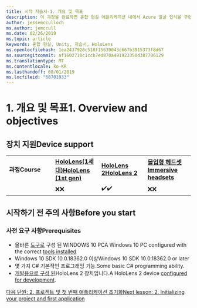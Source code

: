 ```yaml
---
title: 시작 자습서-1. 개요 및 목표
description: 이 과정을 완료하면 혼합 현실 애플리케이션 내에서 Azure 얼굴 인식을 구현하는 방법을 이해할 수 있습니다.
author: jessemcculloch
ms.author: jemccull
ms.date: 02/26/2019
ms.topic: article
keywords: 혼합 현실, Unity, 자습서, HoloLens
ms.openlocfilehash: 1ea2437920c518f15639043c667b3915373f8d67
ms.sourcegitcommit: af1602710c1ccb7ed870a491923350d387706129
ms.translationtype: MT
ms.contentlocale: ko-KR
ms.lasthandoff: 08/01/2019
ms.locfileid: "68701933"
---
```

# <a name="1-overview-and-objectives"></a><span data-ttu-id="b4c78-105">1. 개요 및 목표</span><span class="sxs-lookup"><span data-stu-id="b4c78-105">1. Overview and objectives</span></span>

## <a name="device-support"></a><span data-ttu-id="b4c78-106">장치 지원</span><span class="sxs-lookup"><span data-stu-id="b4c78-106">Device support</span></span>

<table>
    <colgroup>
    <col width="25%" />
    <col width="25%" />
    <col width="25%" />
    <col width="25%" />
    </colgroup>
    <tr>
        <td><span data-ttu-id="b4c78-107"><strong>과정</strong></span><span class="sxs-lookup"><span data-stu-id="b4c78-107"><strong>Course</strong></span></span></td>
        <td><span data-ttu-id="b4c78-108"><a href="hololens-hardware-details.md"><strong>HoloLens(1세대)</strong></a></span><span class="sxs-lookup"><span data-stu-id="b4c78-108"><a href="hololens-hardware-details.md"><strong>HoloLens (1st gen)</strong></a></span></span></td>
        <td><span data-ttu-id="b4c78-109"><a href="https://www.microsoft.com/en-us/hololens/hardware"><strong>HoloLens 2</strong></a></span><span class="sxs-lookup"><span data-stu-id="b4c78-109"><a href="https://www.microsoft.com/en-us/hololens/hardware"><strong>HoloLens 2</strong></a></span></span></td>
        <td><span data-ttu-id="b4c78-110"><a href="immersive-headset-hardware-details.md"><strong>몰입형 헤드셋</strong></a></span><span class="sxs-lookup"><span data-stu-id="b4c78-110"><a href="immersive-headset-hardware-details.md"><strong>Immersive headsets</strong></a></span></span></td>
    </tr>
     <tr>
        <td></td>
        <td><span data-ttu-id="b4c78-111">❌</span><span class="sxs-lookup"><span data-stu-id="b4c78-111">❌</span></span></td>
        <td><span data-ttu-id="b4c78-112">✔️</span><span class="sxs-lookup"><span data-stu-id="b4c78-112">✔️</span></span></td>
        <td><span data-ttu-id="b4c78-113">❌</span><span class="sxs-lookup"><span data-stu-id="b4c78-113">❌</span></span></td>
    </tr>
</table>

## <a name="before-you-start"></a><span data-ttu-id="b4c78-114">시작하기 전 주의 사항</span><span class="sxs-lookup"><span data-stu-id="b4c78-114">Before you start</span></span>

### <a name="prerequisites"></a><span data-ttu-id="b4c78-115">사전 요구 사항</span><span class="sxs-lookup"><span data-stu-id="b4c78-115">Prerequisites</span></span>

* <span data-ttu-id="b4c78-116">올바른 [도구로](install-the-tools.md) 구성 된 WINDOWS 10 PC</span><span class="sxs-lookup"><span data-stu-id="b4c78-116">A Windows 10 PC configured with the correct [tools installed](install-the-tools.md)</span></span>
* <span data-ttu-id="b4c78-117">Windows 10 SDK 10.0.18362.0 이상</span><span class="sxs-lookup"><span data-stu-id="b4c78-117">Windows 10 SDK 10.0.18362.0 or later</span></span>
* <span data-ttu-id="b4c78-118">몇 가지 C# 기본적인 프로그래밍 기능.</span><span class="sxs-lookup"><span data-stu-id="b4c78-118">Some basic C# programming ability.</span></span>
* <span data-ttu-id="b4c78-119">[개발용으로 구성 된](using-visual-studio.md#enabling-developer-mode)HoloLens 2 장치입니다.</span><span class="sxs-lookup"><span data-stu-id="b4c78-119">A HoloLens 2 device [configured for development](using-visual-studio.md#enabling-developer-mode).</span></span>

[<span data-ttu-id="b4c78-120">다음 단원: 2. 프로젝트 및 첫 번째 애플리케이션 초기화</span><span class="sxs-lookup"><span data-stu-id="b4c78-120">Next lesson: 2. Initializing your project and first application</span></span>](mrlearning-base-ch1.md)
